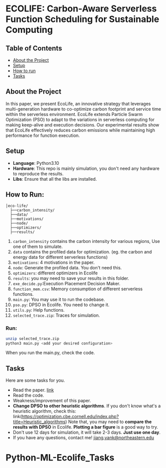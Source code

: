 # ECOLIFE: Carbon-Aware Serverless Function Scheduling for Sustainable Computing 

## Table of Contents
- [About the Project](#about-the-project)
- [Setup](#setup)
- [How to run](#how_to_run)
- [Tasks](#tasks)


## About the Project
In this paper, we present EcoLife, an innovative strategy that leverages multi-generation hardware to co-optimize carbon footprint and service time within the serverless environment. EcoLife extends Particle Swarm Optimization (PSO) to adapt to the variations in serverless computing for making keep-alive and execution decisions. Our experimental results show that EcoLife effectively reduces carbon emissions while maintaining high performance for function execution.



## Setup
- **Language**: Python3.10
- **Hardware**: This repo is mainly simulation, you don't need any hardware to reproduce the results.
- **Libs**: Ensure that all the libs are installed.

## How to Run:
```
│eco-life/
  ├──carbon_intensity/
  ├──data/
  ├──motivations/
  ├──node/
  ├──optimizers/
  ├──results/
```
1. `carbon_intensity` contains the carbon intensity for various regions, Use one of them to simulate.
2. `data` contains the profiled data for optimization. (eg. the carbon and energy data for different serverless functions)
3. `motivations`: 4 motivations in the paper.
4. `node`: Generate the profiled data. You don't need this.
5. `optimizers`: different optimizers in Ecolife
6. `results`: you may need to save your results in this folder.
7. `exe_decide.py`:Execution Placement Decision Maker.
8. `function_mem.csv`: Memory consumption of different serverless functions.
9. `main.py`: You may use it to run the codebase.
10. `pso.py`: DPSO in Ecolife. You need to change it.
11. `utils.py`: Help functions.
12. `selected_trace.zip`: Traces for simulation.

### Run:
```bash
unzip selected_trace.zip
python3 main.py <add your desired configuration>
```
When you run the main.py, check the code.



## Tasks

Here are some tasks for you.
- Read the paper. [link](https://arxiv.org/pdf/2409.02085)
- Read the code.
- Weakness/improvement of this paper.
- **Change DPSO to other heuristic algorithms**. If you don't know what's a heuristic algorithm, check this: link(https://optimization.cbe.cornell.edu/index.php?title=Heuristic_algorithms)
  Note that, you may need to **compare the results with DPSO** in Ecolife. **Plotting a bar figure** is a good way to try.
- Don't use 12 days for simulation, it will take 2-3 days. **Just use one day**.
- If you have any questions, contact me! jiang.yank@northeastern.edu



# Python-ML-Ecolife_Tasks
